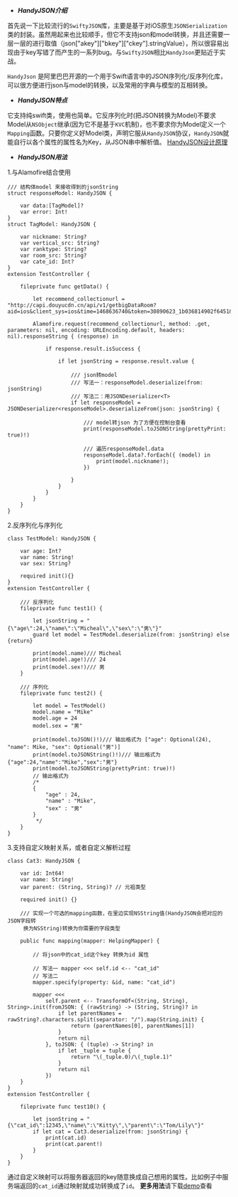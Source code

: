 -  ***HandyJSON介绍***

首先说一下比较流行的`SwiftyJSON`库，主要是基于对iOS原生`JSONSerialization`类的封装。虽然用起来也比较顺手，但它不支持json和model转换，并且还需要一层一层的进行取值（json["akey"]["bkey"]["ckey"].stringValue），所以很容易出现由于key写错了而产生的一系列bug。与`SwiftyJSON`相比`HandyJson`更贴近于实战。

 `HandyJson` 是阿里巴巴开源的一个用于Swift语言中的JSON序列化/反序列化库，可以很方便进行json与model的转换，以及常用的字典与模型的互相转换。

- ***HandyJSON特点***

它支持纯swift类，使用也简单。它反序列化时(把JSON转换为Model)不要求Model从`NSObject`继承(因为它不是基于`KVC`机制)，也不要求你为Model定义一个`Mapping`函数。只要你定义好Model类，声明它服从`HandyJSON`协议，`HandyJSON`就能自行以各个属性的属性名为Key，从JSON串中解析值。
[HandyJSON设计原理](http://www.cocoachina.com/swift/20161109/18010.html)

- ***HandyJSON用法***

1.与Alamofire结合使用
```
/// 结构体model 来接收得到的jsonString
struct responseModel: HandyJSON {

    var data:[TagModel]?
    var error: Int!
}
struct TagModel: HandyJSON {

    var nickname: String?
    var vertical_src: String?
    var ranktype: String?
    var room_src: String?
    var cate_id: Int?
}
extension TestController {

    fileprivate func getData() {

        let recommend_collectionurl = "http://capi.douyucdn.cn/api/v1/getbigDataRoom?aid=ios&client_sys=ios&time=1468636740&token=30890623_1b036814902f6451&auth=7d7026a323e09dd55c71ca215fc9d4b2"

        Alamofire.request(recommend_collectionurl, method: .get, parameters: nil, encoding: URLEncoding.default, headers: nil).responseString { (response) in

            if response.result.isSuccess {

                if let jsonString = response.result.value {

                    /// json转model
                    /// 写法一：responseModel.deserialize(from: jsonString)
                    /// 写法二：用JSONDeserializer<T>
                    if let responseModel = JSONDeserializer<responseModel>.deserializeFrom(json: jsonString) {

                        /// model转json 为了方便在控制台查看
                        print(responseModel.toJSONString(prettyPrint: true)!)

                        /// 遍历responseModel.data
                        responseModel.data?.forEach({ (model) in
                            print(model.nickname!);
                        })
                        
                    }
                }
            }
        }
    }
}
```
2.反序列化与序列化
```
class TestModel: HandyJSON {

    var age: Int?
    var name: String!
    var sex: String?

    required init(){}
}
extension TestController {

    /// 反序列化
    fileprivate func test1() {

        let jsonString = "{\"age\":24,\"name\":\"Micheal\",\"sex\":\"男\"}"
        guard let model = TestModel.deserialize(from: jsonString) else {return}

        print(model.name)/// Micheal
        print(model.age!)/// 24
        print(model.sex!)/// 男
    }

    /// 序列化
    fileprivate func test2() {

        let model = TestModel()
        model.name = "Mike"
        model.age = 24
        model.sex = "男"

        print(model.toJSON()!)/// 输出格式为 ["age": Optional(24), "name": Mike, "sex": Optional("男")]
        print(model.toJSONString()!)/// 输出格式为 {"age":24,"name":"Mike","sex":"男"}
        print(model.toJSONString(prettyPrint: true)!)
        // 输出格式为
        /*
        {
            "age" : 24,
            "name" : "Mike",
            "sex" : "男"
        }
         */
    }
}
```
3.支持自定义映射关系，或者自定义解析过程
```
class Cat3: HandyJSON {

    var id: Int64!
    var name: String!
    var parent: (String, String)? // 元祖类型

    required init() {}

    /// 实现一个可选的mapping函数，在里边实现NSString值(HandyJSON会把对应的JSON字段转
     换为NSString)转换为你需要的字段类型

    public func mapping(mapper: HelpingMapper) {

        // 将json中的cat_id这个key 转换为id 属性

        // 写法一 mapper <<< self.id <-- "cat_id"
        // 写法二
        mapper.specify(property: &id, name: "cat_id")

        mapper <<<
            self.parent <-- TransformOf<(String, String), String>.init(fromJSON: { (rawString) -> (String, String)? in
                if let parentNames = rawString?.characters.split(separator: "/").map(String.init) {
                    return (parentNames[0], parentNames[1])
                }
                return nil
            }, toJSON: { (tuple) -> String? in
                if let _tuple = tuple {
                    return "\(_tuple.0)/\(_tuple.1)"
                }
                return nil
            })
    }
}
extension TestController {

    fileprivate func test10() {

        let jsonString = "{\"cat_id\":12345,\"name\":\"Kitty\",\"parent\":\"Tom/Lily\"}"
        if let cat = Cat3.deserialize(from: jsonString) {
            print(cat.id)
            print(cat.parent!)
        }
    }
}
```
通过自定义映射可以将服务器返回的key随意换成自己想用的属性。比如例子中服务端返回的`cat_id`通过映射就成功转换成了`id`。
**更多用法**请下载[demo](https://github.com/Mikelulu/HandyJSONDemo)查看
